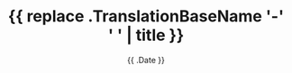 ---
title: "{{ replace .TranslationBaseName '-' ' ' | title }}"
#menutitle: 
description: 
lead: 
thumbnail: ""
date: "{{ .Date }}"
categories:
  - "news"
tags:
  - ""
authorbox: false
sidebar: true
pager: false
#menu: main
#weight: 10
# --- must be in the leaf bundle folder or static
#thumbnail: ""
---